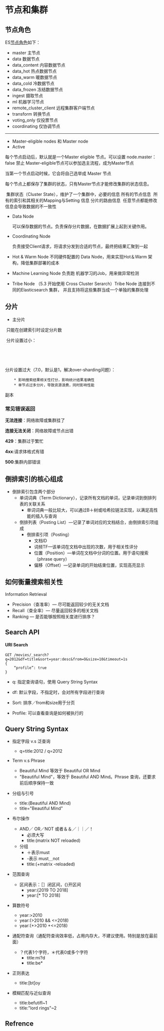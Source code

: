 # 节点和集群

## 节点角色

ES[节点角色][1]如下：

- master 主节点
- data 数据节点
- data_content 内容数据节点
- data_hot 热点数据节点
- data_warm 暖数据节点
- data_cold 冷数据节点
- data_frozen 冻结数据节点
- ingest 摄取节点
- ml 机器学习节点
- remote_cluster_client 远程集群客户端节点
- transform 转换节点
- voting_only 仅投票节点
- coordinating 仅协调节点



***









* Master-eligible nodes 和 Master node
* Active 

每个节点启动后，默认就是一个Master eligible 节点。可以设置 node.master：false 禁止
Master-eligible节点可以参加选主流程，成为Master节点 

当第一个节点启动时候，它会将自己选举成 Master 节点

每个节点上都保存了集群的状态，只有Master节点才能修改集群的状态信息。

​	集群状态（Cluster State），维护了一个集群中，必要的信息
​		所有的节点信息
​		所有的索引和其相关的Mapping与Setting 信息 
​		分片的路由信息
​	任意节点都能修改信息会导致数据的不一致性

* Data Node

  可以保存数据的节点。负责保存分片数据，在数据扩展上起到关键作用。

* Coordinating Node

  负责接受Client请求，将请求分发到合适的节点，最终把结果汇聚到一起

* Hot & Warm Node
  不同硬件配置的 Data Node，用来实现Hot＆Warm 架构，降低集群部署的成本

* Machine Learning Node
  负责跑 机器学习的Job，用来做异常检测

* Tribe Node
  （5.3 开始使用 Cross Cluster Serarch）Tribe Node 连接到不同的Elasticsearch 集群， 并且支持将这些集群当成一个单独的集群处理



## 分片

* 主分片

​	只能在创建索引时设定分片数

​	分片设置过小：

​		

​	

分片设置过大（7.0，默认是1，解决over-sharding问题）：

		* 影响搜索结果相关性打分，影响统计结果准确性
		* 单节点过多分片，导致资源浪费，同时影响性能

副本





### 常见错误返回

**无法连接**：网络故障或集群挂了

**连接无法关闭**：网络故障或节点出错

**429**：集群过于繁忙

**4xx**:请求体格式有错

**500**:集群内部错误







## 倒排索引的核心组成

* 倒排索引包含两个部分
  * 单词词典（Term Dictionary），记录所有文档的单词，记录单词到倒排列表的关联关系
    * 单词词典一般比较大，可以通过B＋树或哈希拉链法实现，以满足高性能的插入与查询
  * 倒排列表（Posting List）—记录了单词对应的文档结合，由倒排索引项组成
    * 倒排索引项（Posting）
      * 文档ID
      * 词频TF—该单词在文档中出现的次数，用于相关性评分
      * 位置（Position）—单词在文档中分词的位置。用于语句搜索（phrase query）
      * 偏移（Offset）—记录单词的开始结束位置，实现高亮显示



## 如何衡量搜索相关性

Information Retrieval

* Precision（查准率）— 尽可能返回较少的无关文档
* Recall（查全率）— 尽量返回较多的相关文档
* Ranking — 是否能够按照相关度进行排序？









## Search API

#### URI Search

```http
GET /movies/_search?q=2012&df=title&sort=year:desc&from=O&size=10&timeout=1s
{
	“profile”: true
}
```

* q: 指定查询语句，使用 Query String Syntax

* df: 默认字段，不指定时，会对所有字段进行查询
* Sort: 排序／from和size用于分页

* Profile: 可以查看查询是如何被执行的



## Query String Syntax

* 指定字段 v.s 泛查询
  * q=title:2012 / q=2012

* Term v.s Phrase
  * Beautiful Mind 等效于 Beautiful OR Mind
  * "Beautiful Mind"，等效于 Beautiful AND Mind。Phrase 查询，还要求前后顺序保持一致
* 分组与引号
  * title:(Beautiful AND Mind) 
  * title="Beautiful Mind"
* 布尔操作
  * AND／ OR／NOT 或者＆＆／｜｜／！ 
    * 必须大写
    * title:(matrix NOT reloaded)
  * 分组
    * ＋表示must
    * -表示 must＿not
    * title:(+matrix -reloaded) 
* 范围查询
  * 区间表示：［］闭区间，{}开区间
    * year:{2019 TO 2018]
    * year:[* TO 2018]
* 算数符号
  * year:>2010
  * year:(>2010 && <=2018)
  * year:(+>2010 +<=2018) 

* 通配符查询（通配符查询效率低，占用内存大，不建议使用。特别是放在最前面）
  * ？代表1个字符，＊代表0或多个字符
    * title:mi?d 
    * title:be*
* 正则表达
  * title:[bt]oy

* 模糊匹配与近似查询
  * title:befutifl~1
  * title:"lord rings"~2 





## Refrence

[1]: https://www.elastic.co/guide/en/elasticsearch/reference/current/modules-node.html